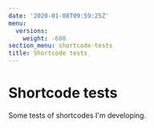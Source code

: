 ```yaml
---
date: '2020-01-08T09:59:25Z'
menu:
  versions:
    weight: -600
section_menu: shortcode-tests
title: Shortcode tests
---
```

# Shortcode tests

Some tests of shortcodes I'm developing.